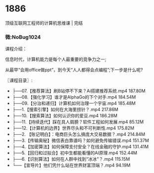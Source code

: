 # 1886
顶级互联网工程师的计算机思维课 | 完结
### 微:NoBug1024 


课程介绍：

信息时代，计算机能力是每个人最重要的竞争力之一;

从最早“会用office做ppt”，到今天“人人都得会点编程”;下一步是什么呢?

〖课程目录〗:

- ├──07.【推荐算法】刷B站停不下来？Ai搭建推荐系统.mp4  187.80M
- ├──08.【强化学习】谁才是AlphaGo的下个对手.mp4  184.54M
- ├──09.【分治和递归】计算机如何治理一个宇宙.mp4  185.48M
- ├──1.【搜索引擎】如何在大海里捞针？.mp4  217.86M
- ├──10.【搜索算法】如何认识你的爱豆.mp4  186.28M
- ├──11.【持续迭代】踩在具人肩膀？软件工程如何发展.mp4  85.12M
- ├──12.【计算机的边界】世界尽头和不可判断性.mp4  175.82M
- ├──2. 【账记明白】：电商巨头怎么搞庞大交易数据？.mp4  214.84M
- ├──3.【传输奥秘】微信表白靠谱吗？如何避免传输错误.mp4  151.37M
- ├──4.【加密算法】如何保障支付安全？在线金融的守护.mp4  131.41M
- ├──5.【回归和过拟合】初中生都能看懂的AI原理.mp4  152.44M
- ├──6.【识别算法】如何在人群中找到“冰冰”？.mp4  115.15M
- └──【宣导片】他们凭什么站在世界财富顶端？.mp4  94.19M
